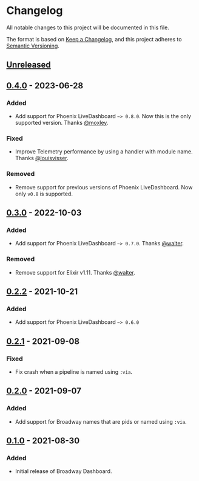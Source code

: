 # Changelog

All notable changes to this project will be documented in this file.

The format is based on [Keep a Changelog](https://keepachangelog.com/en/1.0.0/),
and this project adheres to [Semantic Versioning](https://semver.org/spec/v2.0.0.html).

## [Unreleased]

## [0.4.0] - 2023-06-28

### Added

- Add support for Phoenix LiveDashboard `~> 0.8.0`. Now this is the only supported version.
  Thanks [@moxley](https://github.com/moxley).

### Fixed

- Improve Telemetry performance by using a handler with module name.
  Thanks [@louisvisser](https://github.com/louisvisser).

### Removed

- Remove support for previous versions of Phoenix LiveDashboard. Now only `v0.8` is supported.

## [0.3.0] - 2022-10-03

### Added

- Add support for Phoenix LiveDashboard `~> 0.7.0`. Thanks [@walter](https://github.com/walter).

### Removed

- Remove support for Elixir v1.11. Thanks [@walter](https://github.com/walter).

## [0.2.2] - 2021-10-21

### Added

- Add support for Phoenix LiveDashboard `~> 0.6.0`

## [0.2.1] - 2021-09-08

### Fixed

- Fix crash when a pipeline is named using `:via`.

## [0.2.0] - 2021-09-07

### Added

- Add support for Broadway names that are pids or named using `:via`.

## [0.1.0] - 2021-08-30

### Added

- Initial release of Broadway Dashboard.

[Unreleased]: https://github.com/dashbitco/broadway_dashboard/compare/v0.4.0...HEAD
[0.4.0]: https://github.com/dashbitco/broadway_dashboard/compare/v0.3.0...v0.4.0
[0.3.0]: https://github.com/dashbitco/broadway_dashboard/compare/v0.2.2...v0.3.0
[0.2.2]: https://github.com/dashbitco/broadway_dashboard/compare/v0.2.1...v0.2.2
[0.2.1]: https://github.com/dashbitco/broadway_dashboard/compare/v0.2.0...v0.2.1
[0.2.0]: https://github.com/dashbitco/broadway_dashboard/compare/v0.1.0...v0.2.0
[0.1.0]: https://github.com/dashbitco/broadway_dashboard/releases/tag/v0.1.0
